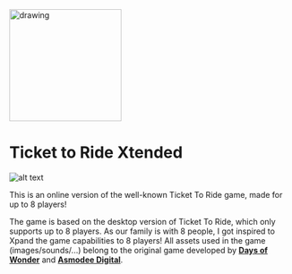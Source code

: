 <img src="https://i.imgur.com/Yiq44zH.png" alt="drawing" width="200"/>

# Ticket to Ride Xtended
![alt text](https://www.code-inspector.com/project/7050/score/svg "Code Quality Score")

This is an online version of the well-known Ticket To Ride game, made for up to 8 players!

The game is based on the desktop version of Ticket To Ride, which only supports up to 8 players. As our family is with 8 people, I got inspired to Xpand the game capabilities to 8 players!
All assets used in the game (images/sounds/...) belong to the original game developed by **[Days of Wonder](https://www.daysofwonder.com/)** and **[Asmodee Digital](https://www.asmodee-digital.com/)**.
